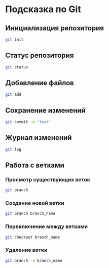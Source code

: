 # Подсказка по Git
## Инициализация репозитория

```sh
git init
```

## Статус репозитория

```sh
git status
```

## Добавление файлов
```sh
git add
```

## Сохранение изменений
```sh
git commit -m "text"
```
## Журнал изменений
```sh
git log
```

## Работа с ветками
### Просмотр существующих веток
```sh
git branch 
```
### Создание новой ветки
```sh
git branch branch_name
```
### Переключение между ветками
```sh
git checkout branch_name
```
### Удаление ветки 
```sh
git branch -d branch_name
```